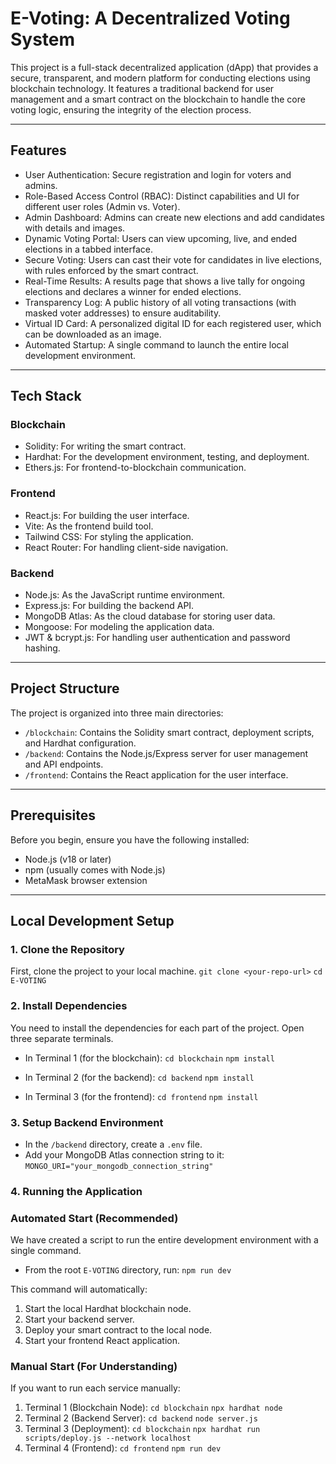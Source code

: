 # E-Voting: A Decentralized Voting System

This project is a full-stack decentralized application (dApp) that provides a secure, transparent, and modern platform for conducting elections using blockchain technology. It features a traditional backend for user management and a smart contract on the blockchain to handle the core voting logic, ensuring the integrity of the election process.

---
## Features

- User Authentication: Secure registration and login for voters and admins.
- Role-Based Access Control (RBAC): Distinct capabilities and UI for different user roles (Admin vs. Voter).
- Admin Dashboard: Admins can create new elections and add candidates with details and images.
- Dynamic Voting Portal: Users can view upcoming, live, and ended elections in a tabbed interface.
- Secure Voting: Users can cast their vote for candidates in live elections, with rules enforced by the smart contract.
- Real-Time Results: A results page that shows a live tally for ongoing elections and declares a winner for ended elections.
- Transparency Log: A public history of all voting transactions (with masked voter addresses) to ensure auditability.
- Virtual ID Card: A personalized digital ID for each registered user, which can be downloaded as an image.
- Automated Startup: A single command to launch the entire local development environment.

---
## Tech Stack

### Blockchain
- Solidity: For writing the smart contract.
- Hardhat: For the development environment, testing, and deployment.
- Ethers.js: For frontend-to-blockchain communication.

### Frontend
- React.js: For building the user interface.
- Vite: As the frontend build tool.
- Tailwind CSS: For styling the application.
- React Router: For handling client-side navigation.

### Backend
- Node.js: As the JavaScript runtime environment.
- Express.js: For building the backend API.
- MongoDB Atlas: As the cloud database for storing user data.
- Mongoose: For modeling the application data.
- JWT & bcrypt.js: For handling user authentication and password hashing.

---
## Project Structure

The project is organized into three main directories:

- `/blockchain`: Contains the Solidity smart contract, deployment scripts, and Hardhat configuration.
- `/backend`: Contains the Node.js/Express server for user management and API endpoints.
- `/frontend`: Contains the React application for the user interface.

---
## Prerequisites

Before you begin, ensure you have the following installed:

- Node.js (v18 or later)
- npm (usually comes with Node.js)
- MetaMask browser extension

---
## Local Development Setup

### 1. Clone the Repository
First, clone the project to your local machine.
`git clone <your-repo-url>`
`cd E-VOTING`

### 2. Install Dependencies
You need to install the dependencies for each part of the project. Open three separate terminals.

- In Terminal 1 (for the blockchain):
`cd blockchain`
`npm install`

- In Terminal 2 (for the backend):
`cd backend`
`npm install`

- In Terminal 3 (for the frontend):
`cd frontend`
`npm install`

### 3. Setup Backend Environment
- In the `/backend` directory, create a `.env` file.
- Add your MongoDB Atlas connection string to it:
`MONGO_URI="your_mongodb_connection_string"`

### 4. Running the Application

### Automated Start (Recommended)
We have created a script to run the entire development environment with a single command.

- From the root `E-VOTING` directory, run:
`npm run dev`

This command will automatically:
1. Start the local Hardhat blockchain node.
2. Start your backend server.
3. Deploy your smart contract to the local node.
4. Start your frontend React application.

### Manual Start (For Understanding)
If you want to run each service manually:
1. Terminal 1 (Blockchain Node):
   `cd blockchain`
   `npx hardhat node`
2. Terminal 2 (Backend Server):
   `cd backend`
   `node server.js`
3. Terminal 3 (Deployment):
   `cd blockchain`
   `npx hardhat run scripts/deploy.js --network localhost`
4. Terminal 4 (Frontend):
   `cd frontend`
   `npm run dev`


